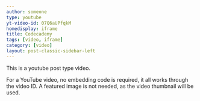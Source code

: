 ```yaml
---
author: someone
type: youtube
yt-video-id: 07Q6aUPfqkM
homedisplay: iframe
title: Codecademy
tags: [video, iframe]
category: [video]
layout: post-classic-sidebar-left
---
```

This is a youtube post type video.

For a YouTube video, no embedding code is required, it all works through the video ID. A featured image is not needed, as the video thumbnail will be used.

